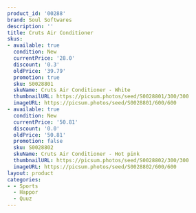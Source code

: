 ```yaml
---
product_id: '00288'
brand: Soul Softwares
description: ''
title: Cruts Air Conditioner
skus:
- available: true
  condition: New
  currentPrice: '28.0'
  discount: '0.3'
  oldPrice: '39.79'
  promotion: true
  sku: S0028801
  skuName: Cruts Air Conditioner - White
  thumbnailURL: https://picsum.photos/seed/S0028801/300/300
  imageURL: https://picsum.photos/seed/S0028801/600/600
- available: true
  condition: New
  currentPrice: '50.81'
  discount: '0.0'
  oldPrice: '50.81'
  promotion: false
  sku: S0028802
  skuName: Cruts Air Conditioner - Hot pink
  thumbnailURL: https://picsum.photos/seed/S0028802/300/300
  imageURL: https://picsum.photos/seed/S0028802/600/600
layout: product
categories:
- - Sports
  - Happor
  - Quuz
---
```


